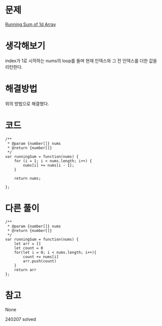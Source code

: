 # 문제

[Running Sum of 1d Array](https://leetcode.com/problems/running-sum-of-1d-array/)

# 생각해보기

index가 1로 시작하는 nums의 loop를 돌며 현재 인덱스와 그 전 인덱스를 더한 값을 리턴한다.

# 해결방법

위의 방법으로 해결했다.

# 코드

```
/**
 * @param {number[]} nums
 * @return {number[]}
 */
var runningSum = function(nums) {
    for (i = 1; i < nums.length; i++) {
        nums[i] += nums[i - 1];
    }

    return nums;

};
```

# 다른 풀이

```
/**
 * @param {number[]} nums
 * @return {number[]}
 */
var runningSum = function(nums) {
    let arr = []
    let count = 0
    for(let i = 0; i < nums.length; i++){
        count += nums[i]
        arr.push(count)
    }
    return arr
};
```

# 참고

None

240207 solved
